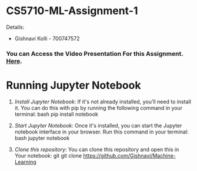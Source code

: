 # CS5710-ML-Assignment-1


Details:
- Gishnavi Kolli - 700747572


### You can Access the Video Presentation For this Assignment. [Here][df1].




# Running Jupyter Notebook

1. *Install Jupyter Notebook*: If it's not already installed, you'll need to install it. You can do this with pip by running the following command in your terminal:
bash
pip install notebook
 
 2. *Start Jupyter Notebook*: Once it's installed, you can start the Jupyter notebook interface in your browser. Run this command in your terminal:
bash
jupyter notebook

 3. *Clone this repository*: You can clone this repository and open this in Your notebook:
git
git clone https://github.com/Gishnavi/Machine-Learning






 
   [df1]: <https://drive.google.com/file/d/15FJFZMD-jwXRC9vA7Bz9Fjwubw-n-9yN/view?usp=drive_link>